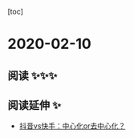 
[toc]

# 2020-02-10

## 阅读 ✨✨✨

## 阅读延伸 ✨

* [抖音vs快手：中心化or去中心化？](http://www.woshipm.com/pmd/981829.html)